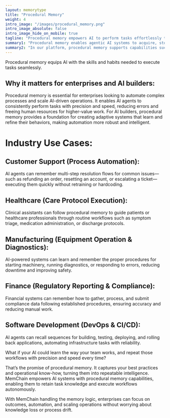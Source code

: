 ```yaml
---
layout: memorytype
title: "Procedural Memory"
weight: 4
intro_image: "/images/procedural_memory.png"
intro_image_absolute: false
intro_image_hide_on_mobile: true
tagline: "Procedural memory empowers AI to perform tasks effortlessly through learned skills and routines."
summary1: "Procedural memory enables agentic AI systems to acquire, store, and execute skills, habits, and routines without conscious effort. This memory type allows AI to automate repetitive tasks, streamline workflows, and respond fluidly in complex environments by relying on practiced behaviors. Instead of recalculating every step, the AI draws from its procedural knowledge to act efficiently and consistently."
summary2: "In our platform, procedural memory supports capabilities such as task automation, robotic process automation, and skill-based learning. It allows agents to internalize best practices and execute them reliably over time. By embedding procedural knowledge, AI systems reduce the need for constant supervision and improve operational efficiency, driving smarter, faster, and more dependable performance."
---
```


<span class="lead">Procedural memory equips AI with the skills and habits needed to execute tasks seamlessly.</span>

## Why it matters for enterprises and AI builders:
<p class="lead">Procedural memory is essential for enterprises looking to automate complex processes and scale AI-driven operations. It enables AI agents to consistently perform tasks with precision and speed, reducing errors and freeing human resources for higher-value work. For AI builders, procedural memory provides a foundation for creating adaptive systems that learn and refine their behaviors, making automation more robust and intelligent.</p>

# Industry Use Cases:

## Customer Support (Process Automation):
<p class="lead">AI agents can remember multi-step resolution flows for common issues—such as refunding an order, resetting an account, or escalating a ticket—executing them quickly without retraining or hardcoding.</p>

## Healthcare (Care Protocol Execution):
<p class="lead">Clinical assistants can follow procedural memory to guide patients or healthcare professionals through routine workflows such as symptom triage, medication administration, or discharge protocols.</p>

## Manufacturing (Equipment Operation & Diagnostics):
<p class="lead">AI-powered systems can learn and remember the proper procedures for starting machinery, running diagnostics, or responding to errors, reducing downtime and improving safety.</p>

## Finance (Regulatory Reporting & Compliance):
<p class="lead">Financial systems can remember how to gather, process, and submit compliance data following established procedures, ensuring accuracy and reducing manual work.</p>

## Software Development (DevOps & CI/CD):
<p class="lead">AI agents can recall sequences for building, testing, deploying, and rolling back applications, automating infrastructure tasks with reliability.</p>

<p class="lead">What if your AI could learn the way your team works, and repeat those workflows with precision and speed every time?</p>

<p class="lead">That’s the promise of procedural memory. It captures your best practices and operational know-how, turning them into repeatable intelligence. MemChain empowers AI systems with procedural memory capabilities, enabling them to retain task knowledge and execute workflows autonomously.</p>

<p class="lead">With MemChain handling the memory logic, enterprises can focus on outcomes, automation, and scaling operations without worrying about knowledge loss or process drift.</p>

